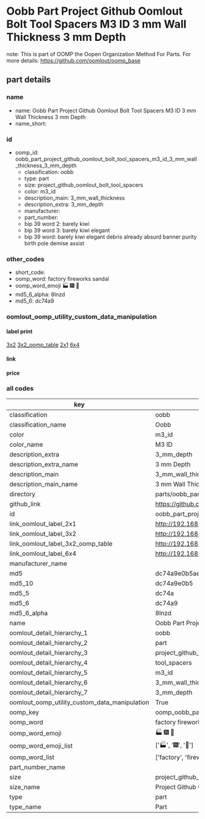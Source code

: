 # Oobb Part Project Github Oomlout Bolt Tool Spacers M3 ID 3 mm Wall Thickness 3 mm Depth  

note: This is part of OOMP the Oopen Organization Method For Parts. For more details: https://github.com/oomlout/oomp_base

##  part details
  







### name
* name: Oobb Part Project Github Oomlout Bolt Tool Spacers M3 ID 3 mm Wall Thickness 3 mm Depth
* name_short: 
### id
* oomp_id: oobb_part_project_github_oomlout_bolt_tool_spacers_m3_id_3_mm_wall_thickness_3_mm_depth
  * classification: oobb
  * type: part
  * size: project_github_oomlout_bolt_tool_spacers
  * color: m3_id
  * description_main: 3_mm_wall_thickness
  * description_extra: 3_mm_depth
  * manufacturer: 
  * part_number: 
  * bip 39 word 2: barely kiwi
  * bip 39 word 3: barely kiwi elegant
  * bip 39 word: barely kiwi elegant debris already absurd banner purity birth pole demise assist

### other_codes
* short_code: 
* oomp_word: factory fireworks sandal
* oomp_word_emoji :factory: :fireworks: :sandal:
* md5_6_alpha: 8lnzd
* md5_6: dc74a9






### oomlout_oomp_utility_custom_data_manipulation
#### label print
[3x2](http://192.168.1.245:1112/?label=oomp%208lnzd)
[3x2_oomp_table](http://192.168.1.108:1112/?label=oomp%208lnzd)
[2x1](http://192.168.1.242:1112/?label=oomp%208lnzd)
[6x4](http://192.168.1.55:1112/?label=oomp%208lnzd)    

#### link

                              

#### price







### all codes 
| key | value |  
| --- | --- |  
| classification | oobb |  
| classification_name | Oobb |  
| color | m3_id |  
| color_name | M3 ID |  
| description_extra | 3_mm_depth |  
| description_extra_name | 3 mm Depth |  
| description_main | 3_mm_wall_thickness |  
| description_main_name | 3 mm Wall Thickness |  
| directory | parts/oobb_part_project_github_oomlout_bolt_tool_spacers_m3_id_3_mm_wall_thickness_3_mm_depth |  
| github_link | https://github.com/oomlout/oomlout_oomp_part_src/tree/main/parts/oobb_part_project_github_oomlout_bolt_tool_spacers_m3_id_3_mm_wall_thickness_3_mm_depth |  
| id | oobb_part_project_github_oomlout_bolt_tool_spacers_m3_id_3_mm_wall_thickness_3_mm_depth |  
| link_oomlout_label_2x1 | http://192.168.1.242:1112/?label=oomp%208lnzd |  
| link_oomlout_label_3x2 | http://192.168.1.245:1112/?label=oomp%208lnzd |  
| link_oomlout_label_3x2_oomp_table | http://192.168.1.108:1112/?label=oomp%208lnzd |  
| link_oomlout_label_6x4 | http://192.168.1.55:1112/?label=oomp%208lnzd |  
| manufacturer_name |  |  
| md5 | dc74a9e0b5ae4248040393868f1ed894 |  
| md5_10 | dc74a9e0b5 |  
| md5_5 | dc74a |  
| md5_6 | dc74a9 |  
| md5_6_alpha | 8lnzd |  
| name | Oobb Part Project Github Oomlout Bolt Tool Spacers M3 ID 3 mm Wall Thickness 3 mm Depth |  
| oomlout_detail_hierarchy_1 | oobb |  
| oomlout_detail_hierarchy_2 | part |  
| oomlout_detail_hierarchy_3 | project_github_bolt |  
| oomlout_detail_hierarchy_4 | tool_spacers |  
| oomlout_detail_hierarchy_5 | m3_id |  
| oomlout_detail_hierarchy_6 | 3_mm_wall_thickness |  
| oomlout_detail_hierarchy_7 | 3_mm_depth |  
| oomlout_oomp_utility_custom_data_manipulation | True |  
| oomp_key | oomp_oobb_part_project_github_oomlout_bolt_tool_spacers_m3_id_3_mm_wall_thickness_3_mm_depth |  
| oomp_word | factory fireworks sandal |  
| oomp_word_emoji | :factory: :fireworks: :sandal: |  
| oomp_word_emoji_list | [':factory:', ':fireworks:', ':sandal:'] |  
| oomp_word_list | ['factory', 'fireworks', 'sandal'] |  
| part_number_name |  |  
| size | project_github_oomlout_bolt_tool_spacers |  
| size_name | Project Github Oomlout Bolt Tool Spacers |  
| type | part |  
| type_name | Part |  

